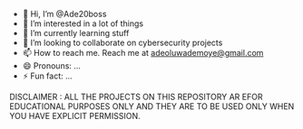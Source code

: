 - 👋 Hi, I’m @Ade20boss
- 👀 I’m interested in a lot of things
- 🌱 I’m currently learning stuff
- 💞️ I’m looking to collaborate on cybersecurity projects
- 📫 How to reach me. Reach me at adeoluwademoye@gmail.com
- 😄 Pronouns: ...
- ⚡ Fun fact: ...

<!---
Ade20boss/Ade20boss is a ✨ special ✨ repository because its `README.md` (this file) appears on your GitHub profile.
You can click the Preview link to take a look at your changes.
--->
DISCLAIMER :
ALL THE PROJECTS ON THIS REPOSITORY AR EFOR EDUCATIONAL PURPOSES ONLY AND THEY ARE TO BE USED ONLY WHEN YOU HAVE EXPLICIT PERMISSION.
